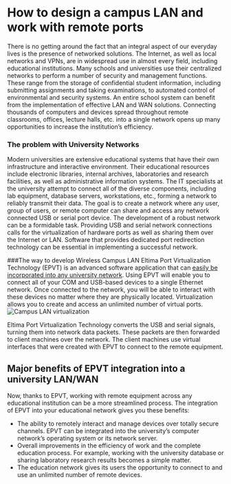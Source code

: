 How to design a campus LAN and work with remote ports
=========================================================

There is no getting around the fact that an integral aspect of our everyday lives is the presence of networked solutions. The Internet, as well as local networks and VPNs, are in widespread use in almost every field, including educational institutions.  Many schools and universities use their centralized networks to perform a number of security and management functions. These range from the storage of confidential student information, including submitting assignments and taking examinations, to automated control of environmental and security systems. 
An entire school system can benefit from the implementation of effective LAN and WAN solutions. Connecting thousands of computers and devices spread throughout remote classrooms, offices, lecture halls, etc. into a single network opens up many opportunities to increase the institution’s efficiency.
 
### The problem with University Networks
Modern universities are extensive educational systems that have their own infrastructure and interactive environment. Their educational resources include electronic libraries, internal archives, laboratories and research facilities, as well as administrative information systems. 
The IT specialists at the university attempt to connect all of the diverse components, including lab equipment, database servers, workstations, etc., forming a network to reliably transmit their data. The goal is to create a network where any user,  group of users, or remote computer can share and access any network connected USB or serial port device.
The development of a robust network can be a formidable task. Providing USB and serial network connections calls for the virtualization of hardware ports as well as sharing them over the Internet or LAN. Software that provides dedicated port redirection technology can be essential in implementing a successful network.

###The way to develop Wireless Campus LAN
Eltima Port Virtualization Technology (EPVT) is an advanced software application that can [easily be incorporated into any university network](https://www.eltima.com/university-network-development-virtualization-technology.html). Using EPVT will enable you to connect all of your COM and USB-based devices to a single Ethernet network. Once connected to the network, you will be able to interact with these devices no matter where they are physically located. Virtualization allows you to create and access an unlimited number of virtual ports.
![Campus LAN virtualization](https://www.eltima.com/images/upload/technology/edu/img-edu2.jpg)
 
Eltima Port Virtualization Technology converts the USB and serial signals, turning them into network data packets. These packets are then forwarded to client machines over the network. The client machines use virtual interfaces that were created with EPVT to connect to the remote equipment.


Major benefits of EPVT integration into a university LAN/WAN
---------------------------------------------------------------

Now, thanks to EPVT, working with remote equipment across any educational institution can be a more streamlined process. The integration of EPVT into your educational network gives you these benefits:
* The ability to remotely interact and manage devices over totally secure channels. EPVT can be integrated into the university’s computer network’s operating system or its network server.
* Overall improvements in the efficiency of work and the complete education process. For example, working with the university database or sharing laboratory research results becomes a simple matter.
* The education network gives its users the opportunity to connect to and use an unlimited number of remote devices.
